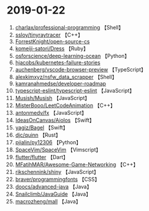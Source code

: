 # 2019-01-22

1. [charlax/professional-programming](https://github.com/charlax/professional-programming) 【Shell】
2. [ssloy/tinyraytracer](https://github.com/ssloy/tinyraytracer) 【C++】
3. [ForrestKnight/open-source-cs](https://github.com/ForrestKnight/open-source-cs) 
4. [komeiji-satori/Dress](https://github.com/komeiji-satori/Dress) 【Ruby】
5. [osforscience/deep-learning-ocean](https://github.com/osforscience/deep-learning-ocean) 【Python】
6. [hjacobs/kubernetes-failure-stories](https://github.com/hjacobs/kubernetes-failure-stories) 
7. [auchenberg/vscode-browser-preview](https://github.com/auchenberg/vscode-browser-preview) 【TypeScript】
8. [alexkimxyz/nsfw_data_scrapper](https://github.com/alexkimxyz/nsfw_data_scrapper) 【Shell】
9. [kamranahmedse/developer-roadmap](https://github.com/kamranahmedse/developer-roadmap) 
10. [typescript-eslint/typescript-eslint](https://github.com/typescript-eslint/typescript-eslint) 【JavaScript】
11. [Musish/Musish](https://github.com/Musish/Musish) 【JavaScript】
12. [MisterBooo/LeetCodeAnimation](https://github.com/MisterBooo/LeetCodeAnimation) 【C++】
13. [antonmedv/fx](https://github.com/antonmedv/fx) 【JavaScript】
14. [IdeasOnCanvas/Aiolos](https://github.com/IdeasOnCanvas/Aiolos) 【Swift】
15. [yagiz/Bagel](https://github.com/yagiz/Bagel) 【Swift】
16. [djc/quinn](https://github.com/djc/quinn) 【Rust】
17. [pjialin/py12306](https://github.com/pjialin/py12306) 【Python】
18. [SpaceVim/SpaceVim](https://github.com/SpaceVim/SpaceVim) 【Vimscript】
19. [flutter/flutter](https://github.com/flutter/flutter) 【Dart】
20. [MFatihMAR/Awesome-Game-Networking](https://github.com/MFatihMAR/Awesome-Game-Networking) 【C++】
21. [rikschennink/shiny](https://github.com/rikschennink/shiny) 【JavaScript】
22. [braver/programmingfonts](https://github.com/braver/programmingfonts) 【CSS】
23. [doocs/advanced-java](https://github.com/doocs/advanced-java) 【Java】
24. [Snailclimb/JavaGuide](https://github.com/Snailclimb/JavaGuide) 【Java】
25. [macrozheng/mall](https://github.com/macrozheng/mall) 【Java】
